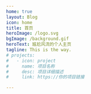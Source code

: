 ```yaml
---
home: true
layout: Blog
icon: home
title: 首页
heroImage: /logo.svg
bgImage: /background.gif
heroText: 尴尬风流的个人主页
tagline: This is the way.
# projects:
#   - icon: project
#     name: 项目名称
#     desc: 项目详细描述
#     link: https://你的项目链接

---
```

